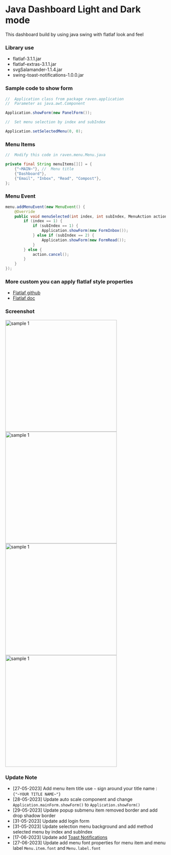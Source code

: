# Java Dashboard Light and Dark mode
This dashboard build by using java swing with flatlaf look and feel

### Library use
- flatlaf-3.1.1.jar
- flatlaf-extras-3.1.1.jar
- svgSalamander-1.1.4.jar
- swing-toast-notifications-1.0.0.jar

### Sample code to show form
``` java
//  Application class from package raven.application
//  Parameter as java.awt.Component

Application.showForm(new PanelForm());

//  Set menu selection by index and subIndex

Application.setSelectedMenu(0, 0);
```
### Menu Items
``` java
//  Modify this code in raven.menu.Menu.java

private final String menuItems[][] = {
    {"~MAIN~"}, //  Menu title
    {"Dashboard"},
    {"Email", "Inbox", "Read", "Compost"},
};
```
### Menu Event
``` java
menu.addMenuEvent(new MenuEvent() {
    @Override
    public void menuSelected(int index, int subIndex, MenuAction action) {
        if (index == 1) {
            if (subIndex == 1) {
                Application.showForm(new FormInbox());
            } else if (subIndex == 2) {
                Application.showForm(new FormRead());
            }
        } else {
            action.cancel();
        }
    }
});
```

### More custom you can apply flatlaf style properties

- [Flatlaf github](https://github.com/JFormDesigner/FlatLaf)
- [Flatlaf doc](https://www.formdev.com/flatlaf/customizing/)
### Screenshot
<img src="https://github.com/DJ-Raven/flatlaf-dashboard/assets/58245926/23ab0477-c11e-498d-92f9-37f6bfa944f6" alt="sample 1" width="350"/>
<img src="https://github.com/DJ-Raven/flatlaf-dashboard/assets/58245926/44d1972b-b29b-4a11-8fdd-be7f27782e5b" alt="sample 1" width="350"/>
</br>
<img src="https://github.com/DJ-Raven/flatlaf-dashboard/assets/58245926/71c03d69-4508-43ea-86e6-2cba0c8e1dc8" alt="sample 1" width="350"/>
<img src="https://github.com/DJ-Raven/flatlaf-dashboard/assets/58245926/fe793459-33b8-47e7-be06-385c3e4dfa37" alt="sample 1" width="350"/>

### Update Note
- [27-05-2023] Add menu item title use `~` sign around your title name : `{"~YOUR TITLE NAME~"}`
- [28-05-2023] Update auto scale component and change `Application.mainForm.showForm()` to `Application.showForm()`
- [29-05-2023] Update popup submenu item removed border and add drop shadow border
- [31-05-2023] Update add login form
- [31-05-2023] Update selection menu background and add method selected menu by index and subIndex
- [17-06-2023] Update add [Toast Notifications](https://github.com/DJ-Raven/swing-toast-notifications.git)
- [27-06-2023] Update add menu font properties for menu item and menu label `Menu.item.font` and `Menu.label.font`
